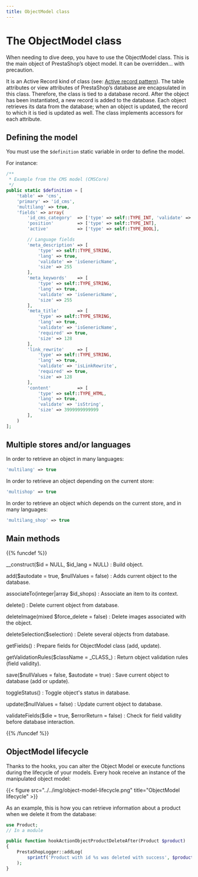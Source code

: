 ```yaml
---
title: ObjectModel class
---
```


# The ObjectModel class

When needing to dive deep, you have to use the ObjectModel class. This is the main object of PrestaShop’s object model. It can be overridden… with precaution.

It is an Active Record kind of class (see: [Active record pattern](https://en.wikipedia.org/wiki/Active_record_pattern)). The table attributes or view attributes of PrestaShop’s database are encapsulated in this class. Therefore, the class is tied to a database record. After the object has been instantiated, a new record is added to the database. Each object retrieves its data from the database; when an object is updated, the record to which it is tied is updated as well. The class implements accessors for each attribute.

## Defining the model

You must use the `$definition` static variable in order to define the model.

For instance:

```php
/**
 * Example from the CMS model (CMSCore)
 */
public static $definition = [
    'table' => 'cms',
    'primary' => 'id_cms',
    'multilang' => true,
    'fields' => array(
        'id_cms_category'  => ['type' => self::TYPE_INT, 'validate' => 'isUnsignedInt'],
        'position'         => ['type' => self::TYPE_INT],
        'active'           => ['type' => self::TYPE_BOOL],

        // Language fields
        'meta_description' => [
            'type' => self::TYPE_STRING,
            'lang' => true,
            'validate' => 'isGenericName',
            'size' => 255
        ],
        'meta_keywords'    => [
            'type' => self::TYPE_STRING,
            'lang' => true,
            'validate' => 'isGenericName',
            'size' => 255
        ],
        'meta_title'       => [
            'type' => self::TYPE_STRING,
            'lang' => true,
            'validate' => 'isGenericName',
            'required' => true,
            'size' => 128
        ],
        'link_rewrite'     => [
            'type' => self::TYPE_STRING,
            'lang' => true,
            'validate' => 'isLinkRewrite',
            'required' => true,
            'size' => 128
        ],
        'content'          => [
            'type' => self::TYPE_HTML,
            'lang' => true,
            'validate' => 'isString',
            'size' => 3999999999999
        ],
    )
];
```

## Multiple stores and/or languages

In order to retrieve an object in many languages:

```php
'multilang' => true
```

In order to retrieve an object depending on the current store:

```php
'multishop' => true
```

In order to retrieve an object which depends on the current store, and in many languages:

```php
'multilang_shop' => true
```

## Main methods


{{% funcdef %}}

__construct($id = NULL, $id_lang = NULL)
: 
    Build object.

add($autodate = true, $nullValues = false)
: 
    Adds current object to the database.

associateTo(integer|array $id_shops)
: 
    Associate an item to its context.

delete()
: 
    Delete current object from database.

deleteImage(mixed $force_delete = false)
: 
    Delete images associated with the object.

deleteSelection($selection)
: 
    Delete several objects from database.

getFields()
: 
    Prepare fields for ObjectModel class (add, update).

getValidationRules($className = \_CLASS\_)
: 
    Return object validation rules (field validity).

save($nullValues = false, $autodate = true)
: 
    Save current object to database (add or update).

toggleStatus()
: 
    Toggle object's status in database.

update($nullValues = false)
: 
    Update current object to database.

validateFields($die = true, $errorReturn = false)
: 
    Check for field validity before database interaction.

{{% /funcdef %}}

## ObjectModel lifecycle

Thanks to the hooks, you can alter the Object Model or execute functions during the lifecycle of your models. Every hook receive an instance of the manipulated object model:

{{< figure src="../../img/object-model-lifecycle.png" title="ObjectModel lifecycle" >}}

As an example, this is how you can retrieve information about a product when we delete it from the database:

```php
use Product;
// In a module

public function hookActionObjectProductDeleteAfter(Product $product)
{
    PrestaShopLogger::addLog(
        sprintf('Product with id %s was deleted with success', $product->id_product)
    );    
}
```
